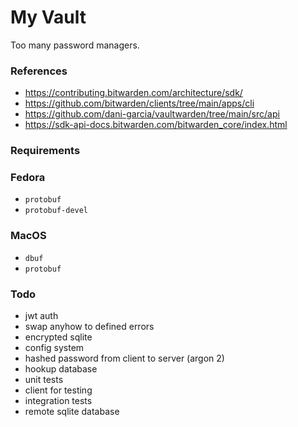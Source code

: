 # My Vault 

Too many password managers. 

### References

- https://contributing.bitwarden.com/architecture/sdk/
- https://github.com/bitwarden/clients/tree/main/apps/cli
- https://github.com/dani-garcia/vaultwarden/tree/main/src/api
- https://sdk-api-docs.bitwarden.com/bitwarden_core/index.html 

### Requirements

### Fedora

- `protobuf`
- `protobuf-devel`

### MacOS

- `dbuf`
- `protobuf`

### Todo

- jwt auth
- swap anyhow to defined errors
- encrypted sqlite
- config system
- hashed password from client to server (argon 2)
- hookup database
- unit tests
- client for testing
- integration tests
- remote sqlite database